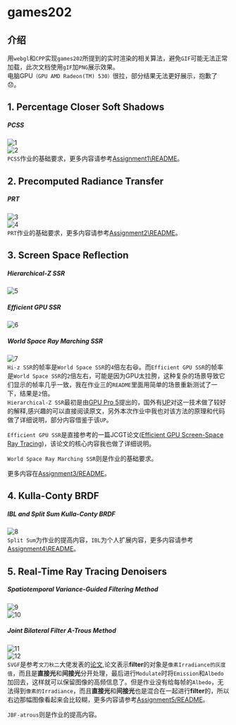 # games202  

## 介绍  

用`webgl`和`CPP`实现`games202`所提到的实时渲染的相关算法，避免`GIF`可能无法正常加载，此次文档使用`gIF`加`PNG`展示效果。  
电脑GPU`（GPU AMD Radeon(TM) 530）`很拉，部分结果无法更好展示，抱歉了😞。

## 1. Percentage Closer Soft Shadows  

##### PCSS  

![1](Assignment1/README_IMG/PCSS.gif)  
![2](Assignment1/README_IMG/PCSS.png)  
`PCSS`作业的基础要求，更多内容请参考[Assignment1\README](./Assignment1\README.md)。  

## 2. Precomputed Radiance Transfer  

##### PRT  

![3](Assignment2/README_IMG/PRT.gif)  
![4](Assignment2/README_IMG/PRT.png)  
`PRT`作业的基础要求，更多内容请参考[Assignment2\README](./Assignment2\README.md)。  

## 3. Screen Space Reflection   

##### Hierarchical-Z SSR  

![5](Assignment3/README_IMG/Cave-HizTextureSpace.png)  

##### Efficient GPU SSR  

![6](Assignment3/README_IMG/Cave-TextureSpace.png)  

##### World Space Ray Marching SSR  

![7](Assignment3/README_IMG/Cave-WorldSpace.png)  
`Hi-z SSR`的帧率是`World Space SSR`的`4`倍左右😆。而`Efficient GPU SSR`的帧率是`World Space SSR`的`2`倍左右，可能是因为GPU太拉胯，这种复杂的场景导致它们显示的帧率几乎一致，我在作业三的`README`里面用简单的场景重新测试了一下，结果是`2`倍。  
`Hierarchical-Z SSR`最初是由[GPU Pro 5](https://github.com/yyc-git/MyData/blob/master/3d/GPU%20Pro/GPU%20Pro%205.pdf)提出的，国外有[UP](https://sugulee.wordpress.com/2021/01/19/screen-space-reflections-implementation-and-optimization-part-2-hi-z-tracing-method/)对这一技术做了较好的解释,感兴趣的可以直接阅读原文，另外本次作业中我也对该方法的原理和代码做了详细说明，部分内容借鉴于该`UP`。  

`Efficient GPU SSR`是直接参考的一篇JCGT论文([Efficient GPU Screen-Space Ray Tracing](https://jcgt.org/published/0003/04/04/))，该论文的核心内容我也做了详细说明。  

`World Space Ray Marching SSR`则是作业的基础要求。  

更多内容在[Assignment3/README](./Assignment3\README.md)。  

## 4. Kulla-Conty BRDF  

##### IBL and Split Sum Kulla-Conty BRDF    

![8](Assignment4/README_IMG/image-15.png)  
`Split Sum`为作业的提高内容，`IBL`为个人扩展内容，更多内容请参考[Assignment4\README](./Assignment4\README.md)。  

## 5. Real-Time Ray Tracing Denoisers  

##### Spatiotemporal Variance-Guided Filtering Method  

![9](Assignment5/README_IMG/pinkroom-svgf.gif)  
![10](Assignment5/README_IMG/pinkroom-svgf.png)   

##### Joint Bilateral Filter A-Trous Method  

![11](Assignment5/README_IMG/pinkroom-JBF-atrous.gif)  
![12](Assignment5/README_IMG/pinkroom-JBF-atrous.png)  
`SVGF`是参考`文刀秋二`大佬发表的[论文](https://zhuanlan.zhihu.com/p/28288053),论文表示**filter**的对象是`像素Irradiance的灰度值`，而且是**直接光**和**间接光**分开处理，最后进行`Modulate`时将`Emission`和`Albedo`加回去，这样就可以保留图像的高频信息了。但是作业没有给每帧的`Albedo`，无法得到`像素的Irradiance`，而且**直接光**和**间接光**也是混合在一起进行**filter**的，所以右边那幅图像看起来会比较糊，更多内容请参考[Assignment5/README](./Assignment5\README.md)。  

`JBF-atrous`则是作业的提高内容。
